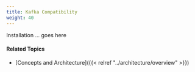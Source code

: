 ```yaml
---
title: Kafka Compatibility
weight: 40
---
```


Installation ... goes here

#### Related Topics
* [Concepts and Architecture]({{< relref "../architecture/overview" >}})
